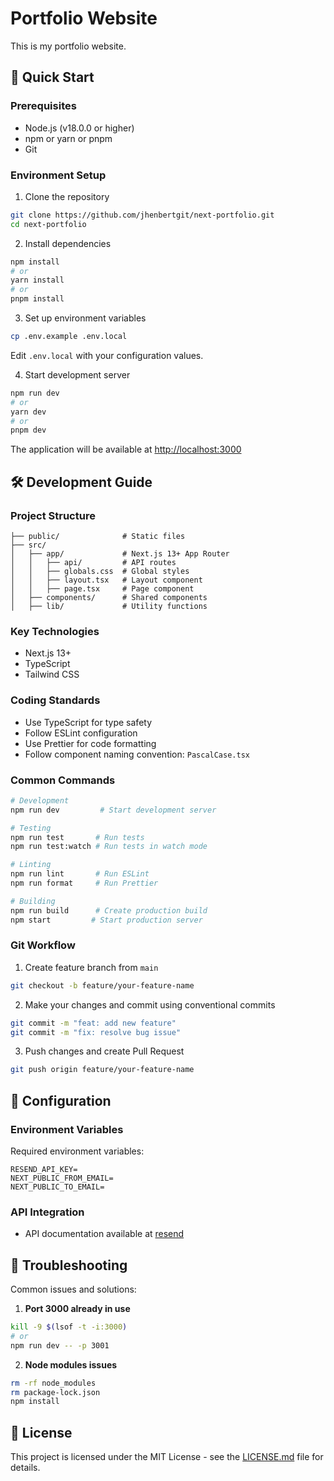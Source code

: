 # Portfolio Website

This is my portfolio website.

## 🚀 Quick Start

### Prerequisites

- Node.js (v18.0.0 or higher)
- npm or yarn or pnpm
- Git

### Environment Setup

1. Clone the repository

```bash
git clone https://github.com/jhenbertgit/next-portfolio.git
cd next-portfolio
```

2. Install dependencies

```bash
npm install
# or
yarn install
# or
pnpm install
```

3. Set up environment variables

```bash
cp .env.example .env.local
```

Edit `.env.local` with your configuration values.

4. Start development server

```bash
npm run dev
# or
yarn dev
# or
pnpm dev
```

The application will be available at [http://localhost:3000](http://localhost:3000)

## 🛠 Development Guide

### Project Structure

```
├── public/              # Static files
├── src/
│   ├── app/             # Next.js 13+ App Router
│   │   ├── api/         # API routes
│   │   ├── globals.css  # Global styles
│   │   ├── layout.tsx   # Layout component
│   │   ├── page.tsx     # Page component
│   ├── components/      # Shared components
│   ├── lib/             # Utility functions
```

### Key Technologies

- Next.js 13+
- TypeScript
- Tailwind CSS

### Coding Standards

- Use TypeScript for type safety
- Follow ESLint configuration
- Use Prettier for code formatting
- Follow component naming convention: `PascalCase.tsx`

### Common Commands

```bash
# Development
npm run dev         # Start development server

# Testing
npm run test       # Run tests
npm run test:watch # Run tests in watch mode

# Linting
npm run lint       # Run ESLint
npm run format     # Run Prettier

# Building
npm run build      # Create production build
npm start         # Start production server
```

### Git Workflow

1. Create feature branch from `main`

```bash
git checkout -b feature/your-feature-name
```

2. Make your changes and commit using conventional commits

```bash
git commit -m "feat: add new feature"
git commit -m "fix: resolve bug issue"
```

3. Push changes and create Pull Request

```bash
git push origin feature/your-feature-name
```

## 🔧 Configuration

### Environment Variables

Required environment variables:

```
RESEND_API_KEY=
NEXT_PUBLIC_FROM_EMAIL=
NEXT_PUBLIC_TO_EMAIL=
```

### API Integration

- API documentation available at [resend](https://resend.com/docs/introduction)

## 🐛 Troubleshooting

Common issues and solutions:

1. **Port 3000 already in use**

```bash
kill -9 $(lsof -t -i:3000)
# or
npm run dev -- -p 3001
```

2. **Node modules issues**

```bash
rm -rf node_modules
rm package-lock.json
npm install
```

## 📄 License

This project is licensed under the MIT License - see the [LICENSE.md](/LICENSE.md) file for details.
